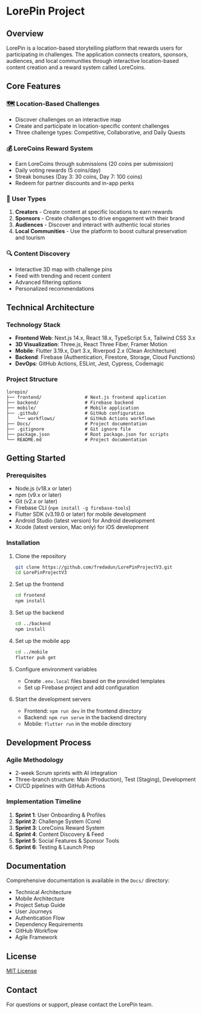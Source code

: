 # LorePin Project

## Overview
LorePin is a location-based storytelling platform that rewards users for participating in challenges. The application connects creators, sponsors, audiences, and local communities through interactive location-based content creation and a reward system called LoreCoins.

## Core Features

### 🗺️ Location-Based Challenges
- Discover challenges on an interactive map
- Create and participate in location-specific content challenges
- Three challenge types: Competitive, Collaborative, and Daily Quests

### 💰 LoreCoins Reward System
- Earn LoreCoins through submissions (20 coins per submission)
- Daily voting rewards (5 coins/day)
- Streak bonuses (Day 3: 30 coins, Day 7: 100 coins)
- Redeem for partner discounts and in-app perks

### 👥 User Types
1. **Creators** - Create content at specific locations to earn rewards
2. **Sponsors** - Create challenges to drive engagement with their brand
3. **Audiences** - Discover and interact with authentic local stories
4. **Local Communities** - Use the platform to boost cultural preservation and tourism

### 🔍 Content Discovery
- Interactive 3D map with challenge pins
- Feed with trending and recent content
- Advanced filtering options
- Personalized recommendations

## Technical Architecture

### Technology Stack
- **Frontend Web**: Next.js 14.x, React 18.x, TypeScript 5.x, Tailwind CSS 3.x
- **3D Visualization**: Three.js, React Three Fiber, Framer Motion
- **Mobile**: Flutter 3.19.x, Dart 3.x, Riverpod 2.x (Clean Architecture)
- **Backend**: Firebase (Authentication, Firestore, Storage, Cloud Functions)
- **DevOps**: GitHub Actions, ESLint, Jest, Cypress, Codemagic

### Project Structure
```
lorepin/
├── frontend/                # Next.js frontend application
├── backend/                 # Firebase backend
├── mobile/                  # Mobile application
├── .github/                 # GitHub configuration
│   └── workflows/           # GitHub Actions workflows
├── Docs/                    # Project documentation
├── .gitignore               # Git ignore file
├── package.json             # Root package.json for scripts
└── README.md                # Project documentation
```

## Getting Started

### Prerequisites
- Node.js (v18.x or later)
- npm (v9.x or later)
- Git (v2.x or later)
- Firebase CLI (`npm install -g firebase-tools`)
- Flutter SDK (v3.19.0 or later) for mobile development
- Android Studio (latest version) for Android development
- Xcode (latest version, Mac only) for iOS development

### Installation
1. Clone the repository
   ```bash
   git clone https://github.com/fredadun/LorePinProjectV3.git
   cd LorePinProjectV3
   ```

2. Set up the frontend
   ```bash
   cd frontend
   npm install
   ```

3. Set up the backend
   ```bash
   cd ../backend
   npm install
   ```

4. Set up the mobile app
   ```bash
   cd ../mobile
   flutter pub get
   ```

5. Configure environment variables
   - Create `.env.local` files based on the provided templates
   - Set up Firebase project and add configuration

6. Start the development servers
   - Frontend: `npm run dev` in the frontend directory
   - Backend: `npm run serve` in the backend directory
   - Mobile: `flutter run` in the mobile directory

## Development Process

### Agile Methodology
- 2-week Scrum sprints with AI integration
- Three-branch structure: Main (Production), Test (Staging), Development
- CI/CD pipelines with GitHub Actions

### Implementation Timeline
1. **Sprint 1**: User Onboarding & Profiles
2. **Sprint 2**: Challenge System (Core)
3. **Sprint 3**: LoreCoins Reward System
4. **Sprint 4**: Content Discovery & Feed
5. **Sprint 5**: Social Features & Sponsor Tools
6. **Sprint 6**: Testing & Launch Prep

## Documentation
Comprehensive documentation is available in the `Docs/` directory:
- Technical Architecture
- Mobile Architecture
- Project Setup Guide
- User Journeys
- Authentication Flow
- Dependency Requirements
- GitHub Workflow
- Agile Framework

## License
[MIT License](LICENSE)

## Contact
For questions or support, please contact the LorePin team.